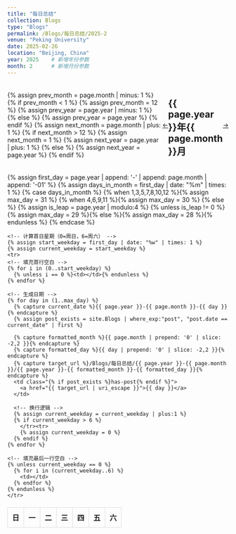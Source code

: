 ```yaml
---
title: "每日总结"
collection: Blogs
type: "Blogs"
permalink: /Blogs/每日总结/2025-2
venue: "Peking University"
date: 2025-02-26
location: "Beijing, China"
year: 2025    # 新增年份参数
month: 2      # 新增月份参数
---
```


<!-- 添加日历导航 -->
<div class="calendar-nav">
  {% assign prev_month = page.month | minus: 1 %}
  {% if prev_month < 1 %}
    {% assign prev_month = 12 %}
    {% assign prev_year = page.year | minus: 1 %}
  {% else %}
    {% assign prev_year = page.year %}
  {% endif %}
  {% assign next_month = page.month | plus: 1 %}
  {% if next_month > 12 %}
    {% assign next_month = 1 %}
    {% assign next_year = page.year | plus: 1 %}
  {% else %}
    {% assign next_year = page.year %}
  {% endif %}
  <a href="/Blogs/每日总结/{{ prev_year }}-{{ prev_month }}">←</a>
  <h2>{{ page.year }}年{{ page.month }}月</h2>
  <a href="/Blogs/每日总结/{{ next_year }}-{{ next_month }}">→</a>
</div>

<!-- 生成日历表格 -->
<table class="daily-calendar">
  <thead>
    <tr><th>日</th><th>一</th><th>二</th><th>三</th><th>四</th><th>五</th><th>六</th></tr>
  </thead>
  <tbody>
    {% assign first_day = page.year | append: '-' | append: page.month | append: '-01' %}
    <!-- 计算当月实际天数 -->
    {% assign days_in_month = first_day | date: "%m" | times: 1 %}
    {% case days_in_month %}
      {% when 1,3,5,7,8,10,12 %}{% assign max_day = 31 %}
      {% when 4,6,9,11 %}{% assign max_day = 30 %}
      {% else %}
        {% assign is_leap = page.year | modulo:4 %}
        {% unless is_leap != 0 %}{% assign max_day = 29 %}{% else %}{% assign max_day = 28 %}{% endunless %}
    {% endcase %}
    
    <!-- 计算首日星期（0=周日，6=周六） -->
    {% assign start_weekday = first_day | date: "%w" | times: 1 %}
    {% assign current_weekday = start_weekday %}
    <tr>
    <!-- 填充首行空白 -->
    {% for i in (0..start_weekday) %}
      {% unless i == 0 %}<td></td>{% endunless %}
    {% endfor %}
    
    <!-- 生成日期 -->
    {% for day in (1..max_day) %}
      {% capture current_date %}{{ page.year }}-{{ page.month }}-{{ day }}{% endcapture %}
      {% assign post_exists = site.Blogs | where_exp:"post", "post.date == current_date" | first %}
      
      {% capture formatted_month %}{{ page.month | prepend: '0' | slice: -2,2 }}{% endcapture %}
      {% capture formatted_day %}{{ day | prepend: '0' | slice: -2,2 }}{% endcapture %}
      {% capture target_url %}/Blogs/每日总结/{{ page.year }}-{{ page.month }}/{{ page.year }}-{{ formatted_month }}-{{ formatted_day }}{% endcapture %}
      <td class="{% if post_exists %}has-post{% endif %}">
        <a href="{{ target_url | uri_escape }}">{{ day }}</a>
      </td>
      
      <!-- 换行逻辑 -->
      {% assign current_weekday = current_weekday | plus:1 %}
      {% if current_weekday > 6 %}
        </tr><tr>
        {% assign current_weekday = 0 %}
      {% endif %}
    {% endfor %}
    
    <!-- 填充最后一行空白 -->
    {% unless current_weekday == 0 %}
      {% for i in (current_weekday..6) %}
        <td></td>
      {% endfor %}
    {% endunless %}
    </tr>
  </tbody>
</table>
<!-- 生成日历表格 -->


<style>
.daily-calendar {
  width: 100%;
  border-collapse: collapse;
  margin: 20px 0;
}

.daily-calendar td, .daily-calendar th {
  border: 1px solid #ddd;
  padding: 10px;
  text-align: center;
}

.has-post a {
  background: #f0f8ff;
  display: block;
  border-radius: 3px;
}

.calendar-nav {
  display: flex;
  justify-content: space-between;
  align-items: center;
  margin: 20px 0;
}
</style>

<script src="https://giscus.app/client.js"
        data-repo="ICUlizhi/ICUlizhi.github.io"
        data-repo-id="R_kgDOKfCXRQ"
        data-category="Announcements"
        data-category-id="DIC_kwDOKfCXRc4CknGa"
        data-mapping="url"
        data-strict="0"
        data-reactions-enabled="1"
        data-emit-metadata="1"
        data-input-position="top"
        data-theme="light"
        data-lang="zh-CN"
        data-loading="lazy"
        crossorigin="anonymous"
        async>
</script>